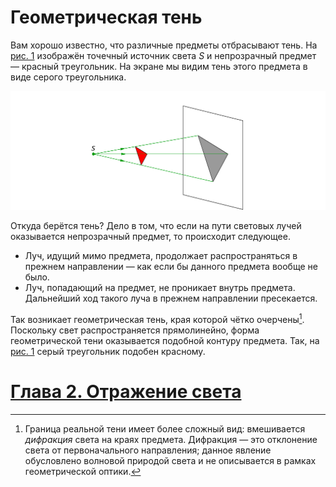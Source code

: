 # Геометрическая тень
Вам хорошо известно, что различные предметы отбрасывают тень. На [рис. 1](/Световые%20лучи/images/Рисунок1.png) изображён точечный источник света $S$ и непрозрачный предмет — красный треугольник. На экране мы видим тень этого предмета в виде серого треугольника.

![Геометрическая тень](/Световые%20лучи/images/Рисунок1.png)

Откуда берётся тень? Дело в том, что если на пути световых лучей оказывается непрозрачный предмет, то происходит следующее.
- Луч, идущий мимо предмета, продолжает распространяться в прежнем направлении — как если бы данного предмета вообще не было.
- Луч, попадающий на предмет, не проникает внутрь предмета. Дальнейший ход такого луча в прежнем направлении пресекается.

Так возникает геометрическая тень, края которой чётко очерчены[^1]. Поскольку свет распространяется прямолинейно, форма геометрической тени оказывается подобной контуру предмета. Так, на [рис. 1](/Световые%20лучи/images/Рисунок1.png) серый треугольник подобен красному.

[^1]: Граница реальной тени имеет более сложный вид: вмешивается _дифракция_ света на краях предмета. Дифракция — это отклонение света от первоначального направления; данное явление обусловлено волновой природой света и не описывается в рамках геометрической оптики.

# [Глава 2. Отражение света](/Отражение%20света)

